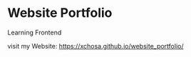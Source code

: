 # Website Portfolio
Learning Frontend


visit my Website: https://xchosa.github.io/website_portfolio/
